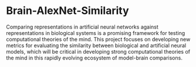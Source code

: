 # Brain-AlexNet-Similarity

Comparing representations in artificial neural networks against representations in biological systems is a promising framework for testing computational theories of the mind. This project focuses on developing new metrics for evaluating the similarity between biological and artificial neural models, which will be critical in developing strong computational theories of the mind in this rapidly evolving ecosystem of model-brain comparisons.

